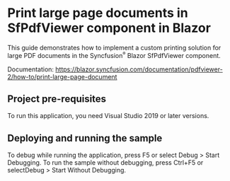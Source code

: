 # Print large page documents in SfPdfViewer component in Blazor
This guide demonstrates how to implement a custom printing solution for large PDF documents in the Syncfusion<sup style="font-size:70%">&reg;</sup> Blazor SfPdfViewer component.

Documentation: https://blazor.syncfusion.com/documentation/pdfviewer-2/how-to/print-large-page-document

## Project pre-requisites
To run this application, you need Visual Studio 2019 or later versions.

## Deploying and running the sample
To debug while running the application, press F5 or select Debug > Start Debugging. To run the sample without debugging, press Ctrl+F5 or selectDebug > Start Without Debugging.